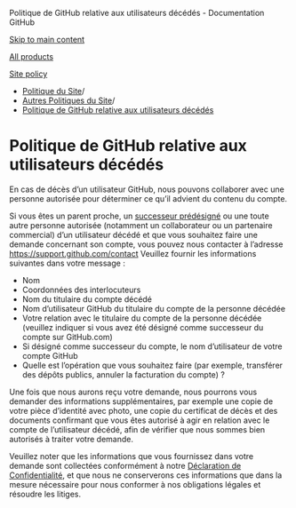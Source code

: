 Politique de GitHub relative aux utilisateurs décédés - Documentation GitHub

[Skip to main content](#main-content)

[All products](/fr)

[Site policy](/site-policy)

* [Politique du Site](/fr/site-policy)/
* [Autres Politiques du Site](/fr/site-policy/other-site-policies)/
* [Politique de GitHub relative aux utilisateurs décédés](/fr/site-policy/other-site-policies/github-deceased-user-policy)

Politique de GitHub relative aux utilisateurs décédés
==========

En cas de décès d’un utilisateur GitHub, nous pouvons collaborer avec une personne autorisée pour déterminer ce qu’il advient du contenu du compte.

Si vous êtes un parent proche, un [successeur prédésigné](/fr/account-and-profile/setting-up-and-managing-your-personal-account-on-github/managing-access-to-your-personal-repositories/maintaining-ownership-continuity-of-your-personal-accounts-repositories) ou une toute autre personne autorisée (notamment un collaborateur ou un partenaire commercial) d’un utilisateur décédé et que vous souhaitez faire une demande concernant son compte, vous pouvez nous contacter à l’adresse <https://support.github.com/contact> Veuillez fournir les informations suivantes dans votre message :

* Nom
* Coordonnées des interlocuteurs
* Nom du titulaire du compte décédé
* Nom d’utilisateur GitHub du titulaire du compte de la personne décédée
* Votre relation avec le titulaire du compte de la personne décédée (veuillez indiquer si vous avez été désigné comme successeur du compte sur GitHub.com)
* Si désigné comme successeur du compte, le nom d’utilisateur de votre compte GitHub
* Quelle est l’opération que vous souhaitez faire (par exemple, transférer des dépôts publics, annuler la facturation du compte) ?

Une fois que nous aurons reçu votre demande, nous pourrons vous demander des informations supplémentaires, par exemple une copie de votre pièce d’identité avec photo, une copie du certificat de décès et des documents confirmant que vous êtes autorisé à agir en relation avec le compte de l’utilisateur décédé, afin de vérifier que nous sommes bien autorisés à traiter votre demande.

Veuillez noter que les informations que vous fournissez dans votre demande sont collectées conformément à notre [Déclaration de Confidentialité](/fr/site-policy/privacy-policies/github-privacy-statement), et que nous ne conserverons ces informations que dans la mesure nécessaire pour nous conformer à nos obligations légales et résoudre les litiges.
